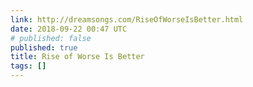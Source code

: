 ```yaml
---
link: http://dreamsongs.com/RiseOfWorseIsBetter.html
date: 2018-09-22 00:47 UTC
# published: false
published: true
title: Rise of Worse Is Better
tags: []
---
```



